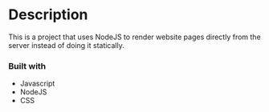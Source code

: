 
# Description
This is a project that uses NodeJS to render website pages directly from the server instead of doing it statically.

### Built with
- Javascript
- NodeJS
- CSS
